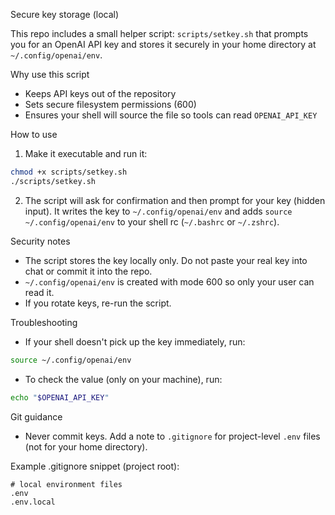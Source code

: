 Secure key storage (local)

This repo includes a small helper script: `scripts/setkey.sh` that prompts you for an OpenAI API key and stores it securely in your home directory at `~/.config/openai/env`.

Why use this script
- Keeps API keys out of the repository
- Sets secure filesystem permissions (600)
- Ensures your shell will source the file so tools can read `OPENAI_API_KEY`

How to use
1. Make it executable and run it:

```bash
chmod +x scripts/setkey.sh
./scripts/setkey.sh
```

2. The script will ask for confirmation and then prompt for your key (hidden input). It writes the key to `~/.config/openai/env` and adds `source ~/.config/openai/env` to your shell rc (`~/.bashrc` or `~/.zshrc`).

Security notes
- The script stores the key locally only. Do not paste your real key into chat or commit it into the repo.
- `~/.config/openai/env` is created with mode 600 so only your user can read it.
- If you rotate keys, re-run the script.

Troubleshooting
- If your shell doesn't pick up the key immediately, run:

```bash
source ~/.config/openai/env
```

- To check the value (only on your machine), run:

```bash
echo "$OPENAI_API_KEY"
```

Git guidance
- Never commit keys. Add a note to `.gitignore` for project-level `.env` files (not for your home directory).

Example .gitignore snippet (project root):

```
# local environment files
.env
.env.local
```
